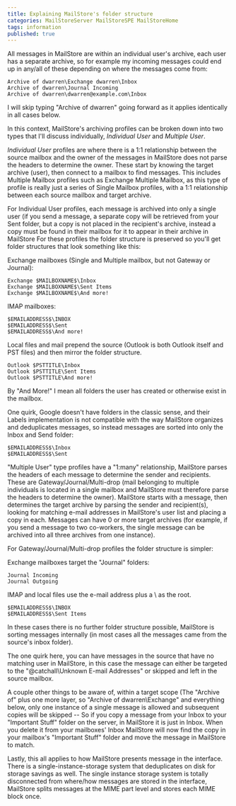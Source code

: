 ```yaml
---
title: Explaining MailStore's folder structure
categories: MailStoreServer MailStoreSPE MailStoreHome
tags: information
published: true
--- 
```

All messages in MailStore are within an individual user's archive, each user has a separate archive, so for example my incoming messages could end up in any/all of these depending on where the messages come from:

    Archive of dwarren\Exchange dwarren\Inbox
    Archive of dwarren\Journal Incoming
    Archive of dwarren\dwarren@example.com\Inbox

I will skip typing "Archive of dwarren" going forward as it applies identically in all cases below.

In this context, MailStore's archiving profiles can be broken down into two types that I'll discuss individually, *Individual User* and *Multiple User*.

*Individual User* profiles are where there is a 1:1 relationship between the source mailbox and the owner of the messages in MailStore does not parse the headers to determine the owner. These start by knowing the target archive (user), then connect to a mailbox to find messages.  This includes Multiple Mailbox profiles such as Exchange Multiple Mailbox, as this type of profile is really just a series of Single Mailbox profiles, with a 1:1 relationship between each source mailbox and target archive.

For Individual User profiles, each message is archived into only a single user (if you send a message, a separate copy will be retrieved from your Sent folder, but a copy is not placed in the recipient's archive, instead a copy must be found in their mailbox for it to appear in their archive in MailStore For these profiles the folder structure is preserved so you'll get folder structures that look something like this:

Exchange mailboxes (Single and Multiple mailbox, but not Gateway or Journal):

    Exchange $MAILBOXNAME$\Inbox
    Exchange $MAILBOXNAME$\Sent Items
    Exchange $MAILBOXNAME$\And more!

IMAP mailboxes:

    $EMAILADDRESS$\INBOX
    $EMAILADDRESS$\Sent
    $EMAILADDRESS$\And more!

Local files and mail prepend the source (Outlook is both Outlook itself and PST files) and then mirror the folder structure.

    Outlook $PSTTITLE\Inbox
    Outlook $PSTTITLE\Sent Items
    Outlook $PSTTITLE\And more!

By "And More!" I mean all folders the user has created or otherwise exist in the mailbox.

One quirk, Google doesn't have folders in the classic sense, and their Labels implementation is not compatible with the way MailStore organizes and deduplicates messages, so instead messages are sorted into only the Inbox and Send folder:

    $EMAILADDRESS$\Inbox
    $EMAILADDRESS$\Sent

"Multiple User" type profiles have a "1:many" relationship, MailStore parses the headers of each message to determine the sender and recipients. These are Gateway/Journal/Multi-drop (mail belonging to multiple individuals is located in a single mailbox and MailStore must therefore parse the headers to determine the owner). MailStore starts with a message, then determines the target archive by parsing the sender and recipient(s), looking for matching e-mail addresses in MailStore's user list and placing a copy in each. Messages can have 0 or more target archives (for example, if you send a message to two co-workers, the single message can be archived into all three archives from one instance).

For Gateway/Journal/Multi-drop profiles the folder structure is simpler:

Exchange mailboxes target the "Journal" folders:

    Journal Incoming
    Journal Outgoing

IMAP and local files use the e-mail address plus a \ as the root.

    $EMAILADDRESS$\INBOX
    $EMAILADDRESS$\Sent Items

In these cases there is no further folder structure possible, MailStore is sorting messages internally (in most cases all the messages came from the source's inbox folder).

The one quirk here, you can have messages in the source that have no matching user in MailStore, in this case the message can either be targeted to the "@catchall\Unknown E-mail Addresses" or skipped and left in the source mailbox.

A couple other things to be aware of, within a target scope (The "Archive of" plus one more layer, so "Archive of dwarren\Exchange" and everything below, only one instance of a single message is allowed and subsequent copies will be skipped -- So if you copy a message from your Inbox to your "Important Stuff" folder on the server, in MailStore it is just in Inbox. When you delete it from your mailboxes' Inbox MailStore will now find the copy in your mailbox's "Important Stuff" folder and move the message in MailStore to match.

Lastly, this all applies to how MailStore presents message in the interface. There is a single-instance-storage system that deduplicates on disk for storage savings as well. The single instance storage system is totally disconnected from where/how messages are stored in the interface, MailStore splits messages at the MIME part level and stores each MIME block once.
